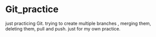 # Git_practice
just practicing Git. trying to create multiple branches , merging them, deleting them, pull and push. just for my own practice.
